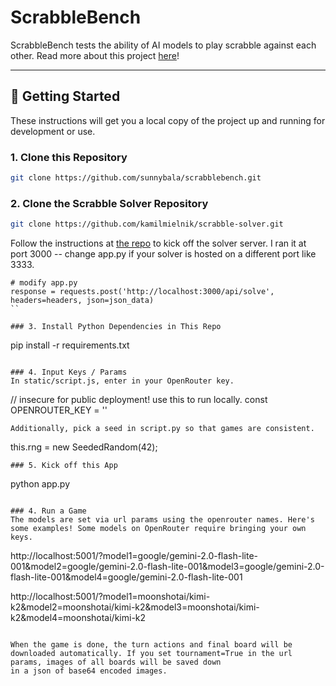 # ScrabbleBench

ScrabbleBench tests the ability of AI models to play scrabble against each other. Read more about this project [here](https://sunnybala.github.io/scrabblebench/)!

---

## 🚀 Getting Started

These instructions will get you a local copy of the project up and running for development or use.

### 1. Clone this Repository
```bash
git clone https://github.com/sunnybala/scrabblebench.git
```

### 2. Clone the Scrabble Solver Repository
```bash
git clone https://github.com/kamilmielnik/scrabble-solver.git
```
Follow the instructions at [the repo](https://github.com/kamilmielnik) to kick off the solver server. I ran it at port 3000 -- change app.py if your solver is hosted on a different port like 3333.
```
# modify app.py
response = requests.post('http://localhost:3000/api/solve', headers=headers, json=json_data)
``

### 3. Install Python Dependencies in This Repo
```
pip install -r requirements.txt
```

### 4. Input Keys / Params
In static/script.js, enter in your OpenRouter key.
```
// insecure for public deployment! use this to run locally.
const OPENROUTER_KEY = ''
```
Additionally, pick a seed in script.py so that games are consistent.
```
this.rng = new SeededRandom(42); 
```
### 5. Kick off this App
```
python app.py
```

### 4. Run a Game
The models are set via url params using the openrouter names. Here's some examples! Some models on OpenRouter require bringing your own keys.
```
http://localhost:5001/?model1=google/gemini-2.0-flash-lite-001&model2=google/gemini-2.0-flash-lite-001&model3=google/gemini-2.0-flash-lite-001&model4=google/gemini-2.0-flash-lite-001

http://localhost:5001/?model1=moonshotai/kimi-k2&model2=moonshotai/kimi-k2&model3=moonshotai/kimi-k2&model4=moonshotai/kimi-k2
```

When the game is done, the turn actions and final board will be downloaded automatically. If you set tournament=True in the url params, images of all boards will be saved down 
in a json of base64 encoded images.